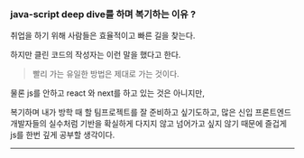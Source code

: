 ### java-script deep dive를 하며 복기하는 이유 ?

취업을 하기 위해 사람들은 효율적이고 빠른 길을 찾는다.

하지만 클린 코드의 작성자는 이런 말을 했다고 한다.

> 빨리 가는 유일한 방법은 제대로 가는 것이다.

물론 js를 안하고 react 와 next를 하고 있는 것은 아니지만,

복기하며 내가 방학 때 할 팀프로젝트를 잘 준비하고 싶기도하고,
많은 신입 프론트엔드 개발자들의 실수처럼 기반을 확실하게 다지지 않고 넘어가고 싶지 않기 때문에 즐겁게 js를 한번 깊게 공부할 생각이다.

---
